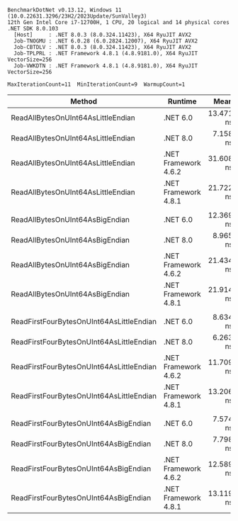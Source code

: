 ```

BenchmarkDotNet v0.13.12, Windows 11 (10.0.22631.3296/23H2/2023Update/SunValley3)
12th Gen Intel Core i7-12700H, 1 CPU, 20 logical and 14 physical cores
.NET SDK 8.0.103
  [Host]     : .NET 8.0.3 (8.0.324.11423), X64 RyuJIT AVX2
  Job-TNOGMU : .NET 6.0.28 (6.0.2824.12007), X64 RyuJIT AVX2
  Job-CBTDLV : .NET 8.0.3 (8.0.324.11423), X64 RyuJIT AVX2
  Job-TPLPRL : .NET Framework 4.8.1 (4.8.9181.0), X64 RyuJIT VectorSize=256
  Job-VWKDTN : .NET Framework 4.8.1 (4.8.9181.0), X64 RyuJIT VectorSize=256

MaxIterationCount=11  MinIterationCount=9  WarmupCount=1  

```

| Method                                   | Runtime              |      Mean |      Error |    StdDev | Ratio | RatioSD |
|------------------------------------------|----------------------|----------:|-----------:|----------:|------:|--------:|
| ReadAllBytesOnUInt64AsLittleEndian       | .NET 6.0             | 13.471 ns |  0.7170 ns | 0.5184 ns |  1.87 |    0.11 |
| ReadAllBytesOnUInt64AsLittleEndian       | .NET 8.0             |  7.158 ns |  0.4615 ns | 0.2746 ns |  1.00 |    0.00 |
| ReadAllBytesOnUInt64AsLittleEndian       | .NET Framework 4.6.2 | 31.608 ns | 11.0890 ns | 8.0181 ns |  4.24 |    1.24 |
| ReadAllBytesOnUInt64AsLittleEndian       | .NET Framework 4.8.1 | 21.722 ns |  1.6298 ns | 1.1784 ns |  3.07 |    0.18 |
|                                          |                      |           |            |           |       |         |
| ReadAllBytesOnUInt64AsBigEndian          | .NET 6.0             | 12.369 ns |  1.3579 ns | 0.9818 ns |  1.39 |    0.16 |
| ReadAllBytesOnUInt64AsBigEndian          | .NET 8.0             |  8.965 ns |  0.5988 ns | 0.3960 ns |  1.00 |    0.00 |
| ReadAllBytesOnUInt64AsBigEndian          | .NET Framework 4.6.2 | 21.434 ns |  1.2368 ns | 0.8181 ns |  2.39 |    0.12 |
| ReadAllBytesOnUInt64AsBigEndian          | .NET Framework 4.8.1 | 21.914 ns |  1.4530 ns | 1.0506 ns |  2.45 |    0.20 |
|                                          |                      |           |            |           |       |         |
| ReadFirstFourBytesOnUInt64AsLittleEndian | .NET 6.0             |  8.634 ns |  0.4300 ns | 0.2844 ns |  1.38 |    0.11 |
| ReadFirstFourBytesOnUInt64AsLittleEndian | .NET 8.0             |  6.263 ns |  0.6146 ns | 0.4444 ns |  1.00 |    0.00 |
| ReadFirstFourBytesOnUInt64AsLittleEndian | .NET Framework 4.6.2 | 11.709 ns |  0.8357 ns | 0.6043 ns |  1.88 |    0.17 |
| ReadFirstFourBytesOnUInt64AsLittleEndian | .NET Framework 4.8.1 | 13.206 ns |  1.1531 ns | 0.8338 ns |  2.12 |    0.21 |
|                                          |                      |           |            |           |       |         |
| ReadFirstFourBytesOnUInt64AsBigEndian    | .NET 6.0             |  7.574 ns |  0.2576 ns | 0.1533 ns |  0.98 |    0.04 |
| ReadFirstFourBytesOnUInt64AsBigEndian    | .NET 8.0             |  7.798 ns |  0.6291 ns | 0.4161 ns |  1.00 |    0.00 |
| ReadFirstFourBytesOnUInt64AsBigEndian    | .NET Framework 4.6.2 | 12.589 ns |  1.0362 ns | 0.7492 ns |  1.61 |    0.14 |
| ReadFirstFourBytesOnUInt64AsBigEndian    | .NET Framework 4.8.1 | 13.119 ns |  1.0139 ns | 0.7331 ns |  1.67 |    0.10 |
